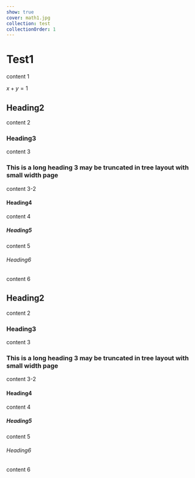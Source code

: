 ```yaml
---
show: true
cover: math1.jpg
collection: test
collectionOrder: 1
---
```


# Test1
content 1

$x+y=1$

## Heading2

content 2

### Heading3
content 3

### This is a long heading 3 may be truncated in tree layout with small width page

content 3-2

#### Heading4
content 4

##### Heading5
content 5

###### Heading6
content 6

## Heading2

content 2

### Heading3
content 3

### This is a long heading 3 may be truncated in tree layout with small width page

content 3-2

#### Heading4
content 4

##### Heading5
content 5

###### Heading6
content 6
